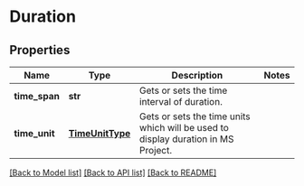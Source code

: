 # Duration

## Properties
Name | Type | Description | Notes
------------ | ------------- | ------------- | -------------
**time_span** | **str** | Gets or sets the time interval of duration. | 
**time_unit** | [**TimeUnitType**](TimeUnitType.md) | Gets or sets the time units which will be used to display duration in MS Project. | 

[[Back to Model list]](../README.md#documentation-for-models) [[Back to API list]](../README.md#documentation-for-api-endpoints) [[Back to README]](../README.md)


